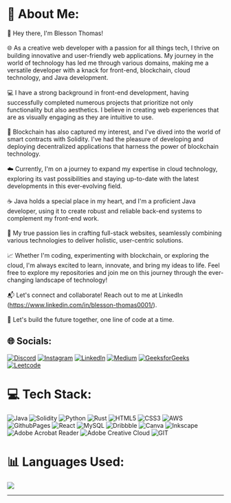 # 💫 About Me:
👋 Hey there, I'm Blesson Thomas!<br><br>🌐 As a creative web developer with a passion for all things tech, I thrive on building innovative and user-friendly web applications. My journey in the world of technology has led me through various domains, making me a versatile developer with a knack for front-end, blockchain, cloud technology, and Java development.<br><br>💻 I have a strong background in front-end development, having successfully completed numerous projects that prioritize not only functionality but also aesthetics. I believe in creating web experiences that are as visually engaging as they are intuitive to use.<br><br>🔗 Blockchain has also captured my interest, and I've dived into the world of smart contracts with Solidity. I've had the pleasure of developing and deploying decentralized applications that harness the power of blockchain technology.<br><br>☁️ Currently, I'm on a journey to expand my expertise in cloud technology, exploring its vast possibilities and staying up-to-date with the latest developments in this ever-evolving field.<br><br>☕ Java holds a special place in my heart, and I'm a proficient Java developer, using it to create robust and reliable back-end systems to complement my front-end work.<br><br>🌟 My true passion lies in crafting full-stack websites, seamlessly combining various technologies to deliver holistic, user-centric solutions.<br><br>📈 Whether I'm coding, experimenting with blockchain, or exploring the cloud, I'm always excited to learn, innovate, and bring my ideas to life. Feel free to explore my repositories and join me on this journey through the ever-changing landscape of technology!<br><br>📬 Let's connect and collaborate! Reach out to me at LinkedIn (https://www.linkedin.com/in/blesson-thomas0001/).<br><br>🚀 Let's build the future together, one line of code at a time.


## 🌐 Socials:
[![Discord](https://img.shields.io/badge/Discord-%237289DA.svg?logo=discord&logoColor=white)](https://discord.gg/Blesson#5746) [![Instagram](https://img.shields.io/badge/Instagram-%23E4405F.svg?logo=Instagram&logoColor=white)](https://www.instagram.com/doubting_thomasss/) [![LinkedIn](https://img.shields.io/badge/LinkedIn-%230077B5.svg?logo=linkedin&logoColor=white)](https://www.linkedin.com/in/blesson-thomas0001/) [![Medium](https://img.shields.io/badge/Medium-12100E?logo=medium&logoColor=white)](https://medium.com/@blesson.thomas0001) 
[![GeeksforGeeks](https://img.shields.io/badge/GeeksforGeeks-%23018D01)](https://auth.geeksforgeeks.org/user/blessonth/) [![Leetcode](https://img.shields.io/badge/Leetcode-%23FFB951)](https://leetcode.com/Blesson_Thomas/)


# 💻 Tech Stack:
![Java](https://img.shields.io/badge/java-%23ED8B00.svg?style=plastic&logo=openjdk&logoColor=white) ![Solidity](https://img.shields.io/badge/Solidity-%23363636.svg?style=plastic&logo=solidity&logoColor=white) ![Python](https://img.shields.io/badge/python-3670A0?style=plastic&logo=python&logoColor=ffdd54) ![Rust](https://img.shields.io/badge/rust-%23000000.svg?style=plastic&logo=rust&logoColor=white) ![HTML5](https://img.shields.io/badge/html5-%23E34F26.svg?style=plastic&logo=html5&logoColor=white) ![CSS3](https://img.shields.io/badge/css3-%231572B6.svg?style=plastic&logo=css3&logoColor=white) ![AWS](https://img.shields.io/badge/AWS-%23FF9900.svg?style=plastic&logo=amazon-aws&logoColor=white) ![GithubPages](https://img.shields.io/badge/github%20pages-121013?style=plastic&logo=github&logoColor=white) ![React](https://img.shields.io/badge/react-%2320232a.svg?style=plastic&logo=react&logoColor=%2361DAFB) ![MySQL](https://img.shields.io/badge/mysql-%2300000f.svg?style=plastic&logo=mysql&logoColor=white) ![Dribbble](https://img.shields.io/badge/Dribbble-EA4C89?style=plastic&logo=dribbble&logoColor=white) ![Canva](https://img.shields.io/badge/Canva-%2300C4CC.svg?style=plastic&logo=Canva&logoColor=white) ![Inkscape](https://img.shields.io/badge/Inkscape-e0e0e0?style=plastic&logo=inkscape&logoColor=080A13) ![Adobe Acrobat Reader](https://img.shields.io/badge/Adobe%20Acrobat%20Reader-EC1C24.svg?style=plastic&logo=Adobe%20Acrobat%20Reader&logoColor=white) ![Adobe Creative Cloud](https://img.shields.io/badge/Adobe%20Creative%20Cloud-DA1F26.svg?style=plastic&logo=Adobe%20Creative%20Cloud&logoColor=white) ![GIT](https://img.shields.io/badge/Git-fc6d26?style=plastic&logo=git&logoColor=white)
# 📊 Languages Used:
![](https://github-readme-stats.vercel.app/api/top-langs/?username=BlessonTh&theme=dark&hide_border=false&include_all_commits=true&count_private=true&layout=compact)

---

